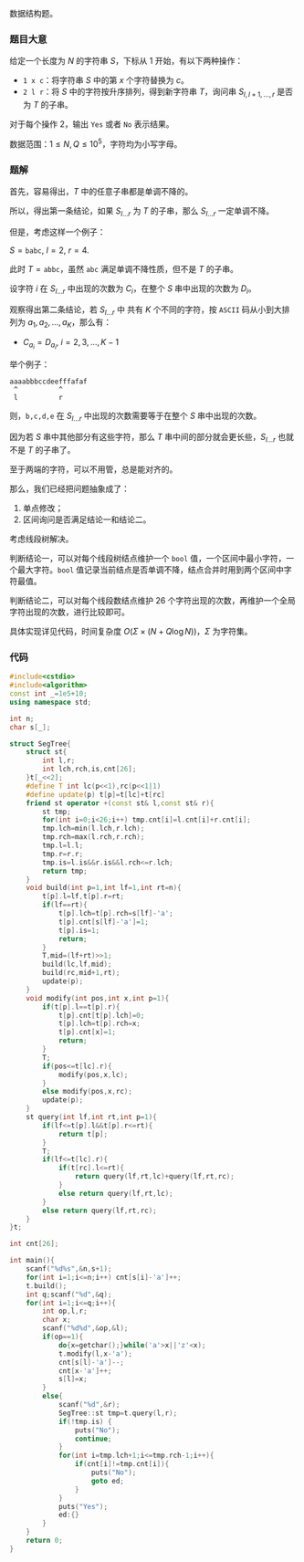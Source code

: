 数据结构题。

### 题目大意

给定一个长度为 $N$ 的字符串 $S$，下标从 $1$ 开始，有以下两种操作：

- `1 x c`：将字符串 $S$ 中的第 $x$ 个字符替换为 $c$。
- `2 l r`：将 $S$ 中的字符按升序排列，得到新字符串 $T$，询问串 $S_{l,l+1,...,r}$ 是否为 $T$ 的子串。

对于每个操作 $2$，输出 `Yes` 或者 `No` 表示结果。

数据范围：$1\leq N,Q\leq 10^5$，字符均为小写字母。

### 题解

首先，容易得出，$T$ 中的任意子串都是单调不降的。

所以，得出第一条结论，如果 $S_{l...r}$ 为 $T$ 的子串，那么 $S_{l...r}$ 一定单调不降。

但是，考虑这样一个例子：

$S=\texttt{babc},\ l=2,\ r=4.$

此时 $T=\texttt{abbc}$，虽然 $\texttt{abc}$ 满足单调不降性质，但不是 $T$ 的子串。

设字符 $i$ 在 $S_{l...r}$ 中出现的次数为 $C_i$，在整个 $S$ 串中出现的次数为 $D_i$。

观察得出第二条结论，若 $S_{l...r}$ 中 共有 $K$ 个不同的字符，按 `ASCII` 码从小到大排列为 $a_1,a_2,...,a_K$，那么有：

- $C_{a_i}=D_{a_i},\ i=2,3,...,K-1$

举个例子：

```
aaaabbbccdeefffafaf
 ^          ^
 l          r
```

则，`b,c,d,e` 在 $S_{l...r}$ 中出现的次数需要等于在整个 $S$ 串中出现的次数。

因为若 $S$ 串中其他部分有这些字符，那么 $T$ 串中间的部分就会更长些，$S_{l...r}$ 也就不是 $T$ 的子串了。

至于两端的字符，可以不用管，总是能对齐的。

那么，我们已经把问题抽象成了：

1. 单点修改；
2. 区间询问是否满足结论一和结论二。

考虑线段树解决。

判断结论一，可以对每个线段树结点维护一个 `bool` 值，一个区间中最小字符，一个最大字符。`bool` 值记录当前结点是否单调不降，结点合并时用到两个区间中字符最值。

判断结论二，可以对每个线段数结点维护 $26$ 个字符出现的次数，再维护一个全局字符出现的次数，进行比较即可。

具体实现详见代码，时间复杂度 $O\big(\Sigma\times(N+Q\log N)\big)$，$\Sigma$ 为字符集。

### 代码

```cpp
#include<cstdio>
#include<algorithm>
const int _=1e5+10;
using namespace std;

int n;
char s[_];

struct SegTree{
    struct st{
        int l,r;
        int lch,rch,is,cnt[26];
    }t[_<<2];
    #define T int lc(p<<1),rc(p<<1|1)
    #define update(p) t[p]=t[lc]+t[rc]
    friend st operator +(const st& l,const st& r){
        st tmp;
        for(int i=0;i<26;i++) tmp.cnt[i]=l.cnt[i]+r.cnt[i];
        tmp.lch=min(l.lch,r.lch);
        tmp.rch=max(l.rch,r.rch);
        tmp.l=l.l;
        tmp.r=r.r;
        tmp.is=l.is&&r.is&&l.rch<=r.lch;
        return tmp;
    }
    void build(int p=1,int lf=1,int rt=n){
        t[p].l=lf,t[p].r=rt;
        if(lf==rt){
            t[p].lch=t[p].rch=s[lf]-'a';
            t[p].cnt[s[lf]-'a']=1;
            t[p].is=1;
            return;
        }
        T,mid=(lf+rt)>>1;
        build(lc,lf,mid);
        build(rc,mid+1,rt);
        update(p);
    }
    void modify(int pos,int x,int p=1){
        if(t[p].l==t[p].r){
            t[p].cnt[t[p].lch]=0;
            t[p].lch=t[p].rch=x;
            t[p].cnt[x]=1;
            return;
        }
        T;
        if(pos<=t[lc].r){
            modify(pos,x,lc);
        }
        else modify(pos,x,rc);
        update(p);
    }
    st query(int lf,int rt,int p=1){
        if(lf<=t[p].l&&t[p].r<=rt){
            return t[p];
        }
        T;
        if(lf<=t[lc].r){
            if(t[rc].l<=rt){
                return query(lf,rt,lc)+query(lf,rt,rc);
            }
            else return query(lf,rt,lc);
        }
        else return query(lf,rt,rc);
    }
}t;

int cnt[26];

int main(){
    scanf("%d%s",&n,s+1);
    for(int i=1;i<=n;i++) cnt[s[i]-'a']++;
    t.build();
    int q;scanf("%d",&q);
    for(int i=1;i<=q;i++){
        int op,l,r;
        char x;
        scanf("%d%d",&op,&l);
        if(op==1){
            do{x=getchar();}while('a'>x||'z'<x);
            t.modify(l,x-'a');
            cnt[s[l]-'a']--;
            cnt[x-'a']++;
            s[l]=x;
        }
        else{
            scanf("%d",&r);
            SegTree::st tmp=t.query(l,r);
            if(!tmp.is) {
                puts("No");
                continue;
            }
            for(int i=tmp.lch+1;i<=tmp.rch-1;i++){
                if(cnt[i]!=tmp.cnt[i]){
                    puts("No");
                    goto ed;
                }
            }
            puts("Yes");
            ed:{}
        }
    }
    return 0;
}
```